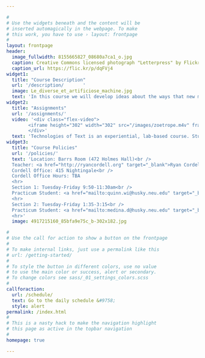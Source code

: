 ```yaml
---

#
# Use the widgets beneath and the content will be
# inserted automagically in the webpage. To make
# this work, you have to use › layout: frontpage
#
layout: frontpage
header:
  image_fullwidth: 8155665827_08680a7ca1_o.jpg
  caption: Creative Commons licensed photograph "Letterpress" by Flickr user Livy
  caption_url: https://flic.kr/p/dqFVj4
widget1:
  title: "Course Description"
  url: '/description/       '
  image: Le_diverse_et_artificiose_machine.jpg
  text: 'In this course we will develop ideas about the ways that new media technologies shape our understanding of texts and the people who write, read, and interpret them. Many debates that seem unique to the twenty-first century—over privacy, intellectual property, information overload, and textual authority—are but new iterations of familiar battles in the histories of technology, new media, and literature…'
widget2:
  title: "Assignments"
  url: '/assignments/'
  video: '<div class="flex-video">
        <iframe height="302" width="302" src="/images/zoetrope.m4v" frameborder="0" allowfullscreen></iframe>
        </div>'
  text: 'Technologies of Text is an experiential, lab-based course. Students complete a wide range of assignments from setting type on a letterpress printer to coding a literary bot in the R programming language (and much more in between). The assignments in ToT will ask students to engage consciously with media and its many messages through writing & hands-on experimentation…'
widget3:
  title: "Course Policies"
  url: '/policies/'
  text: 'Location: Barrs Room (472 Holmes Hall)<br />
  Teacher: <a href="http://ryancordell.org" target="_blank">Ryan Cordell</a> (<a href="mailto:r.cordell@northeastern.edu" target="_blank">email</a>)<br />
  Cordell Office: 415 Nightingale<br />
  Cordell Office Hours: TBA
  <hr>
  Section 1: Tuesday-Friday 9:50-11:30am<br />
  Practicum Student: <a href="mailto:quinn.wi@husky.neu.edu" target="_blank">Bill Quinn</a>
  <hr>
  Section 2: Tuesday-Friday 1:35-3:15<br />
  Practicum Student: <a href="mailto:medina.d@husky.neu.edu" target="_blank">David Medina</a>
  <hr>'
  image: 4917215160_85bfa9e75c_b-302x182.jpg

#
# Use the call for action to show a button on the frontpage
#
# To make internal links, just use a permalink like this
# url: /getting-started/
#
# To style the button in different colors, use no value
# to use the main color or success, alert or secondary.
# To change colors see sass/_01_settings_colors.scss
#
callforaction:
  url: /schedule/
  text: Go to the daily schedule &#9758;
  style: alert
permalink: /index.html
#
# This is a nasty hack to make the navigation highlight
# this page as active in the topbar navigation
#
homepage: true

---
```


<!-- <div id="videoModal" class="reveal-modal large" data-reveal="">
  <div class="flex-video widescreen vimeo" style="display: block;">
    <iframe width="1280" height="720" src="https://youtu.be/3OV5mWQc7II" frameborder="0" allowfullscreen></iframe>
  </div>
  <a class="close-reveal-modal">&#215;</a>
</div> -->
